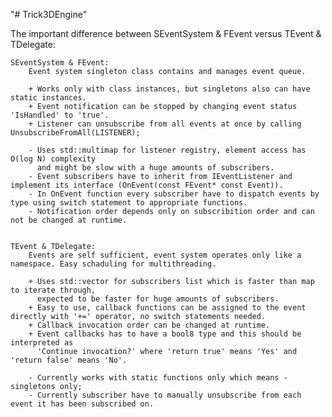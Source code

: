 "# Trick3DEngine" 

The important difference between SEventSystem & FEvent versus TEvent & TDelegate:
	
	SEventSystem & FEvent:
		Event system singleton class contains and manages event queue.
		
		+ Works only with class instances, but singletons also can have static instances.
		+ Event notification can be stopped by changing event status 'IsHandled' to 'true'.
		+ Listener can unsubscribe from all events at once by calling UnsubscribeFromAll(LISTENER);

		- Uses std::multimap for listener registry, element access has O(log N) complexity
		  and might be slow with a huge amounts of subscribers.
		- Event subscribers have to inherit from IEventListener and implement its interface (OnEvent(const FEvent* const Event)).
		- In OnEvent function every subscriber have to dispatch events by type using switch statement to appropriate functions.
		- Notification order depends only on subscribition order and can not be changed at runtime.
		

	TEvent & TDelegate:
		Events are self sufficient, event system operates only like a namespace. Easy schaduling for multithreading.
		
		+ Uses std::vector for subscribers list which is faster than map to iterate through,
		  expected to be faster for huge amounts of subscribers.
		+ Easy to use, callback functions can be assigned to the event directly with '+=' operator, no switch statements needed.
		+ Callback invocation order can be changed at runtime.
		+ Event callbacks has to have a bool8 type and this should be interpreted as
		  'Continue invocation?' where 'return true' means 'Yes' and 'return false' means 'No'.

		- Currently works with static functions only which means - singletons only;
		- Currently subscriber have to manually unsubscribe from each event it has been subscribed on.